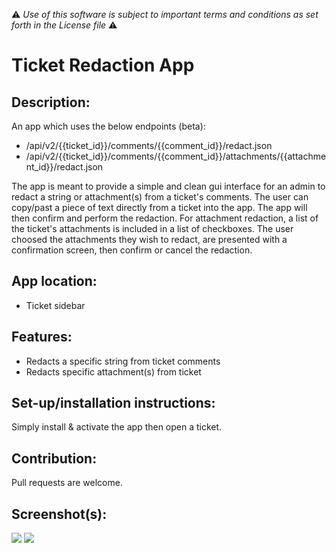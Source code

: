 :warning: *Use of this software is subject to important terms and conditions as set forth in the License file* :warning:
# Ticket Redaction App

## Description:

An app which uses the below endpoints (beta): 

* /api/v2/{{ticket_id}}/comments/{{comment_id}}/redact.json
* /api/v2/{{ticket_id}}/comments/{{comment_id}}/attachments/{{attachment_id}}/redact.json


The app is meant to provide a simple and clean gui interface for an admin to redact a string or attachment(s) from a ticket's comments. The user can copy/past a piece of text directly from a ticket into the app. The app will then confirm and perform the redaction. For attachment redaction, a list of the ticket's attachments is included in a list of checkboxes. The user choosed the attachments they wish to redact, are presented with a confirmation screen, then confirm or cancel the redaction.

## App location:

* Ticket sidebar

## Features:

* Redacts a specific string from ticket comments
* Redacts specific attachment(s) from ticket

## Set-up/installation instructions:

Simply install & activate the app then open a ticket. 

## Contribution:

Pull requests are welcome.

## Screenshot(s):

![](http://imgur.com/O9UOSGF)
![](http://imgur.com/y2XlR81)